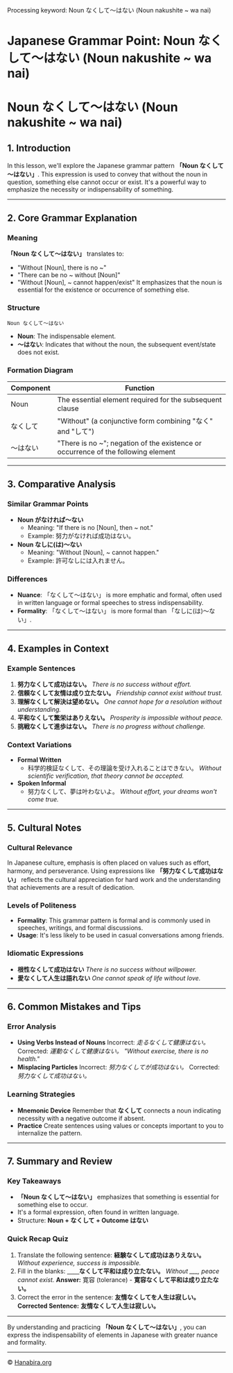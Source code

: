 Processing keyword: Noun なくして～はない (Noun nakushite ~ wa nai)
# Japanese Grammar Point: Noun なくして～はない (Noun nakushite ~ wa nai)
# Noun なくして～はない (Noun nakushite ~ wa nai)
## 1. Introduction
In this lesson, we'll explore the Japanese grammar pattern **「Noun なくして～はない」**. This expression is used to convey that without the noun in question, something else cannot occur or exist. It's a powerful way to emphasize the necessity or indispensability of something.

---
## 2. Core Grammar Explanation
### Meaning
**「Noun なくして～はない」** translates to:
- "Without [Noun], there is no ~"
- "There can be no ~ without [Noun]"
- "Without [Noun], ~ cannot happen/exist"
It emphasizes that the noun is essential for the existence or occurrence of something else.
### Structure
```plaintext
Noun なくして～はない
```
- **Noun**: The indispensable element.
- **～はない**: Indicates that without the noun, the subsequent event/state does not exist.
### Formation Diagram
| **Component** |                                 **Function**                                 |
|---------------|------------------------------------------------------------------------------|
| Noun          | The essential element required for the subsequent clause                     |
| なくして       | "Without" (a conjunctive form combining "なく" and "して")                    |
| ～はない       | "There is no ~"; negation of the existence or occurrence of the following element |
---
## 3. Comparative Analysis
### Similar Grammar Points
- **Noun がなければ～ない**
  - Meaning: "If there is no [Noun], then ~ not."
  - Example: 努力がなければ成功はない。
- **Noun なしに(は)～ない**
  - Meaning: "Without [Noun], ~ cannot happen."
  - Example: 許可なしには入れません。
### Differences
- **Nuance**: 「なくして～はない」 is more emphatic and formal, often used in written language or formal speeches to stress indispensability.
- **Formality**: 「なくして～はない」 is more formal than 「なしに(は)～ない」.
---
## 4. Examples in Context
### Example Sentences
1. **努力なくして成功はない。**
   *There is no success without effort.*
2. **信頼なくして友情は成り立たない。**
   *Friendship cannot exist without trust.*
3. **理解なくして解決は望めない。**
   *One cannot hope for a resolution without understanding.*
4. **平和なくして繁栄はありえない。**
   *Prosperity is impossible without peace.*
5. **挑戦なくして進歩はない。**
   *There is no progress without challenge.*
### Context Variations
- **Formal Written**
  - 科学的検証なくして、その理論を受け入れることはできない。
    *Without scientific verification, that theory cannot be accepted.*
- **Spoken Informal**
  - 努力なくして、夢は叶わないよ。
    *Without effort, your dreams won't come true.*
---
## 5. Cultural Notes
### Cultural Relevance
In Japanese culture, emphasis is often placed on values such as effort, harmony, and perseverance. Using expressions like **「努力なくして成功はない」** reflects the cultural appreciation for hard work and the understanding that achievements are a result of dedication.
### Levels of Politeness
- **Formality**: This grammar pattern is formal and is commonly used in speeches, writings, and formal discussions.
- **Usage**: It's less likely to be used in casual conversations among friends.
### Idiomatic Expressions
- **根性なくして成功はない**
  *There is no success without willpower.*
- **愛なくして人生は語れない**
  *One cannot speak of life without love.*
---
## 6. Common Mistakes and Tips
### Error Analysis
- **Using Verbs Instead of Nouns**
  Incorrect: *走るなくして健康はない。*
  Corrected: *運動なくして健康はない。*
  *"Without exercise, there is no health."*
- **Misplacing Particles**
  Incorrect: *努力なくしてが成功はない。*
  Corrected: *努力なくして成功はない。*
### Learning Strategies
- **Mnemonic Device**
  Remember that **なくして** connects a noun indicating necessity with a negative outcome if absent.
- **Practice**
  Create sentences using values or concepts important to you to internalize the pattern.
---
## 7. Summary and Review
### Key Takeaways
- **「Noun なくして～はない」** emphasizes that something is essential for something else to occur.
- It's a formal expression, often found in written language.
- Structure: **Noun + なくして + Outcome はない**
### Quick Recap Quiz
1. Translate the following sentence:
   **経験なくして成功はありえない。**
   *Without experience, success is impossible.*
2. Fill in the blanks:
   **＿＿なくして平和は成り立たない。**
   *Without ___, peace cannot exist.*
   **Answer:** 寛容 (tolerance) - **寛容なくして平和は成り立たない。**
3. Correct the error in the sentence:
   **友情なくしてを人生は寂しい。**
   **Corrected Sentence:** **友情なくして人生は寂しい。**
---
By understanding and practicing **「Noun なくして～はない」**, you can express the indispensability of elements in Japanese with greater nuance and formality.


---

© [Hanabira.org](https://hanabira.org)
